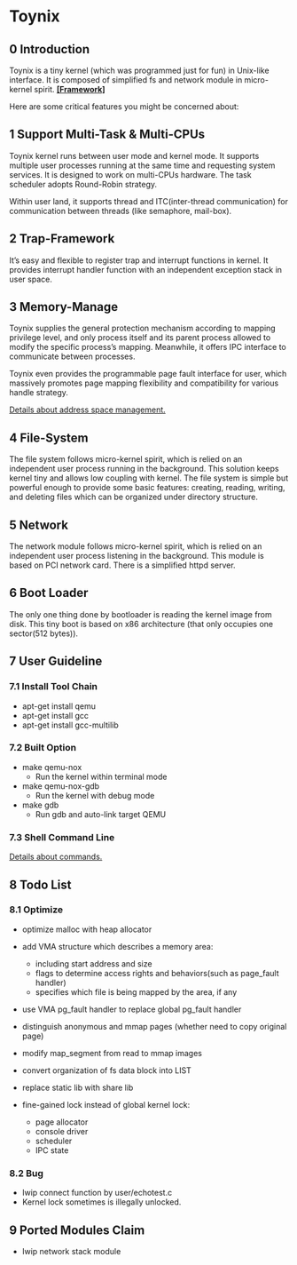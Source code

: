 # Toynix

## 0 Introduction

Toynix is a tiny kernel (which was programmed just for fun) in Unix-like interface. It is composed of simplified fs and network module in micro-kernel spirit. [**[Framework]**](readme/framework.md)

Here are some critical features you might be concerned about:

## 1 Support Multi-Task & Multi-CPUs

Toynix kernel runs between user mode and kernel mode. It supports multiple user processes running at the same time and requesting system services. It is designed to work on multi-CPUs hardware. The task scheduler adopts Round-Robin strategy.

Within user land, it supports thread and ITC(inter-thread communication) for communication between threads (like semaphore, mail-box).

## 2 Trap-Framework

It’s easy and flexible to register trap and interrupt functions in kernel. It provides interrupt handler function with an independent exception stack in user space.

## 3 Memory-Manage

Toynix supplies the general protection mechanism according to mapping privilege level, and only process itself and its parent process allowed to modify the specific process’s mapping. Meanwhile, it offers IPC interface to communicate between processes.

Toynix even provides the programmable page fault interface for user, which massively promotes page mapping flexibility and compatibility for various handle strategy.

[Details about address space management.](./readme/mm.md)

## 4 File-System

The file system follows micro-kernel spirit, which is relied on an independent user process running in the background. This solution keeps kernel tiny and allows low coupling with kernel. The file system is simple but powerful enough to provide some basic features: creating, reading, writing, and deleting files which can be organized under directory structure.

## 5 Network

The network module follows micro-kernel spirit, which is relied on an independent user process listening in the background. This module is based on PCI network card. There is a simplified httpd server.

## 6 Boot Loader

The only one thing done by bootloader is reading the kernel image from disk. This tiny boot is based on x86 architecture (that only occupies one sector(512 bytes)).

## 7 User Guideline

### 7.1 Install Tool Chain

* apt-get install qemu
* apt-get install gcc
* apt-get install gcc-multilib

### 7.2 Built Option

* make qemu-nox
  * Run the kernel within terminal mode
* make qemu-nox-gdb
  * Run the kernel with debug mode
* make gdb
  * Run gdb and auto-link target QEMU

### 7.3 Shell Command Line

[Details about commands.](./readme/command_line.md)

## 8 Todo List

### 8.1 Optimize

* optimize malloc with heap allocator

* add VMA structure which describes a memory area:
  * including start address and size
  * flags to determine access rights and behaviors(such as page_fault handler)
  * specifies which file is being mapped by the area, if any
* use VMA pg_fault handler to replace global pg_fault handler
* distinguish anonymous and mmap pages (whether need to copy original page)
* modify map_segment from read to mmap images

* convert organization of fs data block into LIST
* replace static lib with share lib
* fine-gained lock instead of global kernel lock:
  * page allocator
  * console driver
  * scheduler
  * IPC state

### 8.2 Bug

* lwip connect function by user/echotest.c
* Kernel lock sometimes is illegally unlocked.

## 9 Ported Modules Claim

* lwip network stack module
